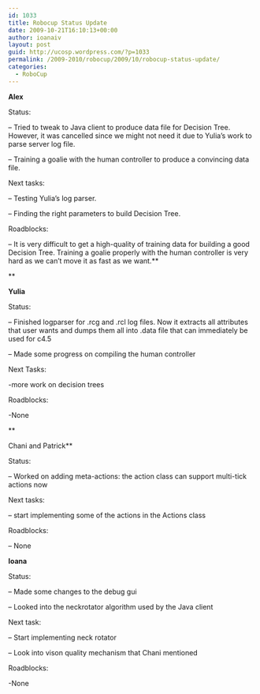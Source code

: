 ```yaml
---
id: 1033
title: Robocup Status Update
date: 2009-10-21T16:10:13+00:00
author: ioanaiv
layout: post
guid: http://ucosp.wordpress.com/?p=1033
permalink: /2009-2010/robocup/2009/10/robocup-status-update/
categories:
  - RoboCup
---
```

**Alex**

Status:
  
&#8211; Tried to tweak to Java client to produce data file for Decision Tree. However, it was cancelled since we might not need it due to Yulia&#8217;s work to parse server log file.
  
&#8211; Training a goalie with the human controller to produce a convincing data file.

Next tasks:
  
&#8211; Testing Yulia&#8217;s log parser.
  
&#8211; Finding the right parameters to build Decision Tree.

Roadblocks:
  
&#8211; It is very difficult to get a high-quality of training data for building a good Decision Tree. Training a goalie properly with the human controller is very hard as we can&#8217;t move it as fast as we want.**
  
** 

**Yulia**

Status:
  
&#8211; Finished logparser for .rcg and .rcl log files. Now it extracts all attributes that user wants and dumps them all into .data file that can immediately be used for c4.5
  
&#8211; Made some progress on compiling the human controller

Next Tasks:
  
-more work on decision trees

Roadblocks:
  
-None
  
**
  
Chani and Patrick**

Status:
  
&#8211; Worked on adding meta-actions: the action class can support multi-tick actions now

Next tasks:
  
&#8211; start implementing some of the actions in the Actions class

Roadblocks:
  
&#8211; None

**Ioana**

Status:
  
&#8211; Made some changes to the debug gui
  
&#8211; Looked into the neckrotator algorithm used by the Java client

Next task:
  
&#8211; Start implementing neck rotator
  
&#8211; Look into vison quality mechanism that Chani mentioned

Roadblocks:
  
-None